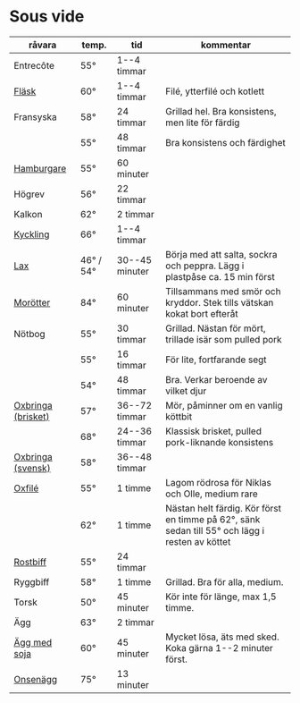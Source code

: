 # Sous vide

<!-- Spara filen med CMD+K S för att undvika automatformattering -->

| **råvara**                | **temp.** | **tid**        | **kommentar**                                                                                  |
| ------------------------- | --------- | -------------- | ---------------------------------------------------------------------------------------------- |
| Entrecôte                 | 55°       | 1--4 timmar    |                                                                                                |
| [Fläsk][]                 | 60°       | 1--4 timmar    | Filé, ytterfilé och kotlett                                                                    |
| Fransyska                 | 58°       | 24 timmar      | Grillad hel. Bra konsistens, men lite för färdig                                               |
|                           | 55°       | 48 timmar      | Bra konsistens och färdighet                                                                   |
| [Hamburgare][]            | 55°       | 60 minuter     |                                                                                                |
| Högrev                    | 56°       | 22 timmar      |                                                                                                |
| Kalkon                    | 62°       | 2 timmar       |                                                                                                |
| [Kyckling][]              | 66°       | 1--4 timmar    |                                                                                                |
| [Lax][]                   | 46° / 54° | 30--45 minuter | Börja med att salta, sockra och peppra. Lägg i plastpåse ca. 15 min först                      |
| [Morötter][]              | 84°       | 60 minuter     | Tillsammans med smör och kryddor. Stek tills vätskan kokat bort efteråt                        |
| Nötbog                    | 55°       | 30 timmar      | Grillad. Nästan för mört, trillade isär som pulled pork                                        |
|                           | 55°       | 16 timmar      | För lite, fortfarande segt                                                                     |
|                           | 54°       | 48 timmar      | Bra. Verkar beroende av vilket djur                                                            |
| [Oxbringa (brisket)][obb] | 57°       | 36--72 timmar  | Mör, påminner om en vanlig köttbit                                                             |
|                           | 68°       | 24--36 timmar  | Klassisk brisket, pulled pork-liknande konsistens                                              |
| [Oxbringa (svensk)][obs]  | 58°       | 36--48 timmar  |                                                                                                |
| [Oxfilé][]                | 55°       | 1 timme        | Lagom rödrosa för Niklas och Olle, medium rare                                                 |
|                           | 62°       | 1 timme        | Nästan helt färdig. Kör först en timme på 62°, sänk sedan till 55° och lägg i resten av köttet |
| [Rostbiff][]              | 55°       | 24 timmar      |                                                                                                |
| Ryggbiff                  | 58°       | 1 timme        | Grillad. Bra för alla, medium.                                                                 |
| Torsk                     | 50°       | 45 minuter     | Kör inte för länge, max 1,5 timme.                                                             |
| Ägg                       | 63°       | 2 timmar       |                                                                                                |
| [Ägg med soja][]          | 60°       | 45 minuter     | Mycket lösa, äts med sked. Koka gärna 1--2 minuter först.                                      |
| [Onsenägg][]              | 75°       | 13 minuter     |                                                                                                |

[Fläsk]: [http://www.seriouseats.com/2016/04/food-lab-complete-guide-to-sous-vide-pork-chops.html]
[Hamburgare]: [http://www.seriouseats.com/recipes/2010/06/sous-vide-burgers-recipe.html]
[Kyckling]: [http://www.seriouseats.com/2015/07/the-food-lab-complete-guide-to-sous-vide-chicken-breast.html]
[Lax]: [http://www.seriouseats.com/recipes/2016/08/sous-vide-salmon-recipe.html]
[Morötter]: [http://www.seriouseats.com/recipes/2010/06/sous-vide-glazed-carrots-recipe.html]
[obb]: [https://www.seriouseats.com/recipes/2016/08/sous-vide-barbecue-smoked-bbq-brisket-texas-recipe.html]
[obs]: [http://niklash.blogspot.se/2014/12/sous-vide-oxbringa-med-pepparrotssas.html]
[Oxfilé]: [http://www.seriouseats.com/2015/06/food-lab-complete-guide-to-sous-vide-steak.html]
[Rostbiff]: [http://niklash.blogspot.se/2014/12/sous-vide-oxbringa-med-pepparrotssas.html]
[Ägg med soja]: [http://www.seriouseats.com/recipes/2014/09/singapore-style-soft-cooked-eggs-with-kaya-jam-and-toast-recipe.html]
[Onsenägg]: [http://www.seriouseats.com/2016/08/how-to-make-onsen-tamago-japanese-poached-egg.html]

